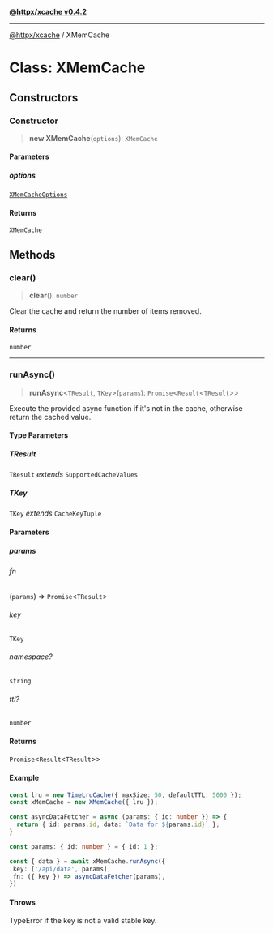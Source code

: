 [**@httpx/xcache v0.4.2**](../README.md)

***

[@httpx/xcache](../README.md) / XMemCache

# Class: XMemCache

## Constructors

### Constructor

> **new XMemCache**(`options`): `XMemCache`

#### Parameters

##### options

[`XMemCacheOptions`](../type-aliases/XMemCacheOptions.md)

#### Returns

`XMemCache`

## Methods

### clear()

> **clear**(): `number`

Clear the cache and return the number of items removed.

#### Returns

`number`

***

### runAsync()

> **runAsync**\<`TResult`, `TKey`\>(`params`): `Promise`\<`Result`\<`TResult`\>\>

Execute the provided async function if it's not in the cache, otherwise
return the cached value.

#### Type Parameters

##### TResult

`TResult` *extends* `SupportedCacheValues`

##### TKey

`TKey` *extends* `CacheKeyTuple`

#### Parameters

##### params

###### fn

(`params`) => `Promise`\<`TResult`\>

###### key

`TKey`

###### namespace?

`string`

###### ttl?

`number`

#### Returns

`Promise`\<`Result`\<`TResult`\>\>

#### Example

```typescript
const lru = new TimeLruCache({ maxSize: 50, defaultTTL: 5000 });
const xMemCache = new XMemCache({ lru });

const asyncDataFetcher = async (params: { id: number }) => {
  return { id: params.id, data: `Data for ${params.id}` };
}

const params: { id: number } = { id: 1 };

const { data } = await xMemCache.runAsync({
 key: ['/api/data', params],
 fn: ({ key }) => asyncDataFetcher(params),
})
```

#### Throws

TypeError if the key is not a valid stable key.
